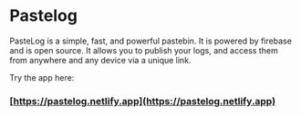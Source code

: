 # Pastelog

PasteLog is a simple, fast, and powerful pastebin. It is powered by firebase and is open source.
It allows you to publish your logs, and access them from anywhere and any device via a unique link.

Try the app here:
### [https://pastelog.netlify.app](https://pastelog.netlify.app)
